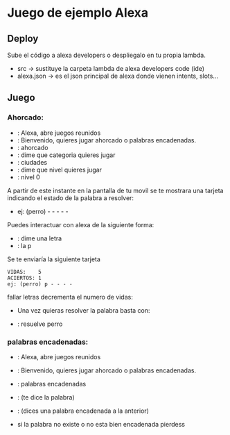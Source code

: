 # Juego de ejemplo Alexa


## Deploy

Sube el código a alexa developers o despliegalo en tu propia lambda.

* src -> sustituye la carpeta lambda de alexa developers code (ide)
* alexa.json -> es el json principal de alexa donde vienen intents, slots...



## Juego

### Ahorcado:

- <tu>:    Alexa, abre juegos reunidos
- <alexa>: Bienvenido, quieres jugar ahorcado o palabras encadenadas.
- <tu>:    ahorcado
- <alexa>: dime que categoria quieres jugar
- <tu>:    ciudades
- <alexa>: dime que nivel quieres jugar
- <tu>:    nivel 0

A partir de este instante en la pantalla de tu movil se te mostrara una tarjeta indicando el estado de la palabra a resolver:
* ej: (perro) - - - - -

Puedes interactuar con alexa de la siguiente forma:

- <alexa>: dime una letra
- <tu>:    la p

Se te enviaría la siguiente tarjeta

```
VIDAS:    5
ACIERTOS: 1
ej: (perro) p - - - -
```

fallar letras decrementa el numero de vidas:

* Una vez quieras resolver la palabra basta con:
- <tu>:    resuelve perro




### palabras encadenadas:

- <tu>: Alexa, abre juegos reunidos
- <alexa>: Bienvenido, quieres jugar ahorcado o palabras encadenadas.
- <tu>: palabras encadenadas
- <alexa>: (te dice la palabra)
- <tu>: (dices una palabra encadenada a la anterior)

- si la palabra no existe o no esta bien encadenada pierdess

